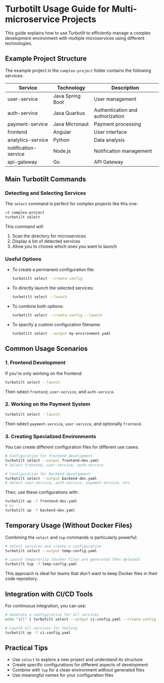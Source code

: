 # Turbotilt Usage Guide for Multi-microservice Projects

This guide explains how to use Turbotilt to efficiently manage a complex development environment with multiple microservices using different technologies.

## Example Project Structure

The example project in the `complex-project` folder contains the following services:

| Service | Technology | Description |
|---------|------------|-------------|
| user-service | Java Spring Boot | User management |
| auth-service | Java Quarkus | Authentication and authorization |
| payment-service | Java Micronaut | Payment processing |
| frontend | Angular | User interface |
| analytics-service | Python | Data analysis |
| notification-service | Node.js | Notification management |
| api-gateway | Go | API Gateway |

## Main Turbotilt Commands

### Detecting and Selecting Services

The `select` command is perfect for complex projects like this one:

```bash
cd complex-project
turbotilt select
```

This command will:
1. Scan the directory for microservices
2. Display a list of detected services
3. Allow you to choose which ones you want to launch

### Useful Options

- To create a permanent configuration file:
  ```bash
  turbotilt select --create-config
  ```

- To directly launch the selected services:
  ```bash
  turbotilt select --launch
  ```

- To combine both options:
  ```bash
  turbotilt select --create-config --launch
  ```

- To specify a custom configuration filename:
  ```bash
  turbotilt select --output my-environment.yaml
  ```

## Common Usage Scenarios

### 1. Frontend Development

If you're only working on the frontend:

```bash
turbotilt select --launch
```

Then select `frontend`, `user-service`, and `auth-service`.

### 2. Working on the Payment System

```bash
turbotilt select --launch
```

Then select `payment-service`, `user-service`, and optionally `frontend`.

### 3. Creating Specialized Environments

You can create different configuration files for different use cases:

```bash
# Configuration for frontend development
turbotilt select --output frontend-dev.yaml
# Select frontend, user-service, auth-service

# Configuration for backend development
turbotilt select --output backend-dev.yaml
# Select user-service, auth-service, payment-service, etc.
```

Then, use these configurations with:

```bash
turbotilt up -f frontend-dev.yaml
# or
turbotilt up -f backend-dev.yaml
```

## Temporary Usage (Without Docker Files)

Combining the `select` and `tup` commands is particularly powerful:

```bash
# Select services and create a configuration
turbotilt select --output temp-config.yaml

# Launch temporarily (Docker files are generated then deleted)
turbotilt tup -f temp-config.yaml
```

This approach is ideal for teams that don't want to keep Docker files in their code repository.

## Integration with CI/CD Tools

For continuous integration, you can use:

```bash
# Generate a configuration for all services
echo "all" | turbotilt select --output ci-config.yaml --create-config

# Launch all services for testing
turbotilt up -f ci-config.yaml
```

## Practical Tips

- Use `select` to explore a new project and understand its structure
- Create specific configurations for different aspects of development
- Combine with `tup` for a clean environment without generated files
- Use meaningful names for your configuration files
